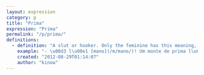 ```yaml
---
layout: expression
category: p
title: "Prima"
expression: "Prima"
permalink: "/p/prima/"
definitions:
  - definition: "A slut or hooker. Only the feminine has this meaning, i.e. primo is just a cousin."
    example: "- \u00d3 l\u00e1 [mano](/m/mano/)! Um monte de prima l\u00e1 na esquina!"
    created: "2012-08-29T01:14:07"
    author: "kinow"
---
```

